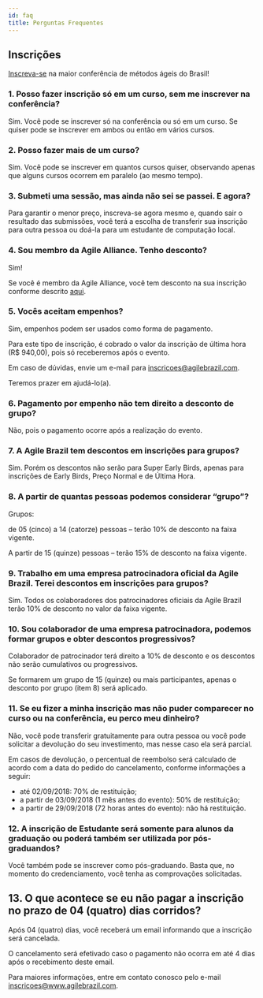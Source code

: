 ```yaml
---
id: faq
title: Perguntas Frequentes
---
```


## Inscrições

[Inscreva-se](https://inscricoes.agilebrazil.com/) na maior conferência de métodos ágeis do Brasil!

### 1. Posso fazer inscrição só em um curso, sem me inscrever na conferência?

Sim. 
Você pode se inscrever só na conferência ou só em um curso. 
Se quiser pode se inscrever em ambos ou então em vários cursos.

### 2. Posso fazer mais de um curso?

Sim.
Você pode se inscrever em quantos cursos quiser, observando apenas que alguns cursos ocorrem em paralelo (ao mesmo tempo).

### 3. Submeti uma sessão, mas ainda não sei se passei. E agora?

Para garantir o menor preço, inscreva-se agora mesmo e, quando sair o resultado das submissões, você terá a escolha de transferir sua inscrição para outra pessoa ou doá-la para um estudante de computação local.

### 4. Sou membro da Agile Alliance. Tenho desconto?

Sim!

Se você é membro da Agile Alliance, você tem desconto na sua inscrição conforme descrito [aqui](/2019/#register).

### 5. Vocês aceitam empenhos?

Sim, empenhos podem ser usados como forma de pagamento. 

Para este tipo de inscrição, é cobrado o valor da inscrição de última hora (R$ 940,00), pois só receberemos após o evento. 

Em caso de dúvidas, envie um e-mail para inscricoes@agilebrazil.com. 

Teremos prazer em ajudá-lo(a).

### 6. Pagamento por empenho não tem direito a desconto de grupo?

Não, pois o pagamento ocorre após a realização do evento.

### 7. A Agile Brazil tem descontos em inscrições para grupos?

Sim. Porém os descontos não serão para Super Early Birds, apenas para inscrições de Early Birds, Preço Normal e de Última Hora.

### 8. A partir de quantas pessoas podemos considerar “grupo”?

Grupos: 

de 05 (cinco) a 14 (catorze) pessoas – terão 10% de desconto na faixa vigente. 

A partir de 15 (quinze) pessoas – terão 15% de desconto na faixa vigente.

### 9. Trabalho em uma empresa patrocinadora oficial da Agile Brazil. Terei descontos em inscrições para grupos?

Sim. Todos os colaboradores dos patrocinadores oficiais da Agile Brazil terão 10% de desconto no valor da faixa vigente.

### 10. Sou colaborador de uma empresa patrocinadora, podemos formar grupos e obter descontos progressivos?

Colaborador de patrocinador terá direito a 10% de desconto e os descontos não serão cumulativos ou progressivos. 

Se formarem um grupo de 15 (quinze) ou mais participantes, apenas o desconto por grupo (item 8) será aplicado.

### 11. Se eu fizer a minha inscrição mas não puder comparecer no curso ou na conferência, eu perco meu dinheiro?

Não, você pode transferir gratuitamente para outra pessoa ou você pode solicitar a devolução do seu investimento, mas nesse caso ela será parcial. 

Em casos de devolução, o percentual de reembolso será calculado de acordo com a data do pedido do cancelamento, conforme informações a seguir:
- até 02/09/2018: 70% de restituição;
- a partir de 03/09/2018 (1 mês antes do evento): 50% de restituição;
- a partir de 29/09/2018 (72 horas antes do evento): não há restituição.

### 12. A inscrição de Estudante será somente para alunos da graduação ou poderá também ser utilizada por pós-graduandos?

Você também pode se inscrever como pós-graduando. Basta que, no momento do credenciamento, você tenha as comprovações solicitadas.

## 13. O que acontece se eu não pagar a inscrição no prazo de 04 (quatro) dias corridos?

Após 04 (quatro) dias, você receberá um email informando que a inscrição será cancelada.

O cancelamento será efetivado caso o pagamento não ocorra em até 4 dias após o recebimento deste email.

Para maiores informações, entre em contato conosco pelo e-mail inscricoes@www.agilebrazil.com.

